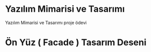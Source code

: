 # Yazılım Mimarisi ve Tasarımı

Yazılım Mimarisi ve Tasarımı proje ödevi

# Ön Yüz ( Facade ) Tasarım Deseni

